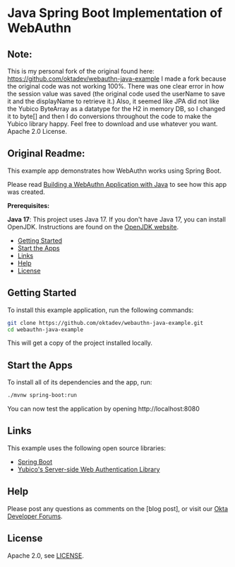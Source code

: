 # Java Spring Boot Implementation of WebAuthn

## Note:

This is my personal fork of the original found here: https://github.com/oktadev/webauthn-java-example
I made a fork because the original code was not working 100%.  There was one clear error in how the session value was 
saved (the original code used the userName to save it and the displayName to retrieve it.)  Also, it seemed 
like JPA did not like the Yubico ByteArray as a datatype for the H2 in memory DB, so I changed it to byte[] 
and then I do conversions throughout the code to make the Yubico library happy.  Feel free to download and 
use whatever you want.  Apache 2.0 License.

## Original Readme:
This example app demonstrates how WebAuthn works using Spring Boot.

Please read [Building a WebAuthn Application with Java][blog-post] to see how this app was created.

**Prerequisites:**

**Java 17**: This project uses Java 17. If you don't have Java 17, you can install OpenJDK. Instructions are found on the [OpenJDK website](https://openjdk.java.net/install/).

* [Getting Started](#getting-started)
* [Start the Apps](#start-the-apps)
* [Links](#links)
* [Help](#help)
* [License](#license)

## Getting Started

To install this example application, run the following commands:

```bash
git clone https://github.com/oktadev/webauthn-java-example.git
cd webauthn-java-example
```

This will get a copy of the project installed locally.

## Start the Apps

To install all of its dependencies and the app, run:

```bash
./mvnw spring-boot:run
```

You can now test the application by opening http://localhost:8080

## Links

This example uses the following open source libraries:

* [Spring Boot](https://spring.io/projects/spring-boot)
* [Yubico's Server-side Web Authentication Library](https://developers.yubico.com/java-webauthn-server/)

## Help

Please post any questions as comments on the [blog post], or visit our [Okta Developer Forums](https://devforum.okta.com/).

## License

Apache 2.0, see [LICENSE](LICENSE).

[blog-post]: https://developer.okta.com/blog/2022/04/26/webauthn-java
